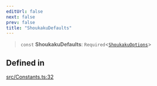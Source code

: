 ```yaml
---
editUrl: false
next: false
prev: false
title: "ShoukakuDefaults"
---
```


> `const` **ShoukakuDefaults**: `Required`\<[`ShoukakuOptions`](/api/interfaces/shoukakuoptions/)\>

## Defined in

[src/Constants.ts:32](https://github.com/shipgirlproject/shoukaku/blob/f3e4f8953c070c0cdfec493d072e6a22e3555895/src/Constants.ts#L32)
